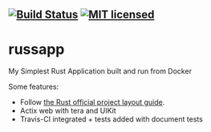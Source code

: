 [![Build Status](https://travis-ci.com/loitd/russapp.svg?branch=master)](https://travis-ci.com/loitd/russapp)
[![MIT licensed](https://img.shields.io/badge/license-MIT-blue.svg)](./LICENSE)
---
# russapp
My Simplest Rust Application built and run from Docker

Some features:
- Follow [the Rust official project layout guide](https://doc.rust-lang.org/stable/cargo/guide/project-layout.html).  
- Actix web with tera and UIKit
- Travis-CI integrated + tests added with document tests
